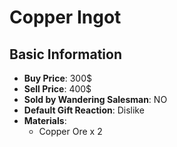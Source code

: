 # Copper Ingot

## Basic Information

- **Buy Price**: 300$
- **Sell Price**: 400$
- **Sold by Wandering Salesman**: NO
- **Default Gift Reaction**: Dislike
- **Materials**:
  - Copper Ore x 2